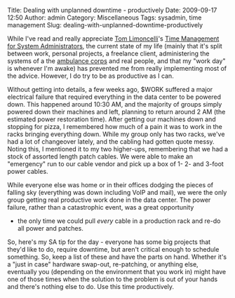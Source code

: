 Title: Dealing with unplanned downtime - productively
Date: 2009-09-17 12:50
Author: admin
Category: Miscellaneous
Tags: sysadmin, time management
Slug: dealing-with-unplanned-downtime-productively

While I've read and really appreciate [Tom
Limoncelli](http://whatexit.org/tal/)'s [Time Management for System
Administrators](http://www.amazon.com/o/ASIN/0596007833/tomontime-20),
the current state of my life (mainly that it's split between work,
personal projects, a freelance client, administering the systems of a
the [ambulance corps](http://www.midlandparkambulance.com) and real
people, and that my "work day" is whenever I'm awake) has prevented me
from really implementing most of the advice. However, I do try to be as
productive as I can.

Without getting into details, a few weeks ago, $WORK suffered a major
electrical failure that required everything in the data center to be
powered down. This happened around 10:30 AM, and the majority of groups
simply powered down their machines and left, planning to return around 2
AM (the estimated power restoration time). After getting our machines
down and stopping for pizza, I remembered how much of a pain it was to
work in the racks bringing everything down. While my group only has two
racks, we've had a lot of changeover lately, and the cabling had gotten
quote messy. Noting this, I mentioned it to my two higher-ups,
remembering that we had a stock of assorted length patch cables. We were
able to make an "emergency" run to our cable vendor and pick up a box of
1- 2- and 3-foot power cables.

While everyone else was home or in their offices dodging the pieces of
falling sky (everything was down including VoIP and mail), we were the
only group getting real productive work done in the data center. The
power failure, rather than a catastrophic event, was a great opportunity
- the only time we could pull *every* cable in a production rack and
re-do all power and patches.

So, here's my SA tip for the day - everyone has some big projects that
they'd like to do, require downtime, but aren't critical enough to
schedule something. So, keep a list of these and have the parts on hand.
Whether it's a "just in case" hardware swap-out, re-patching, or
anything else, eventually you (depending on the environment that you
work in) might have one of those times when the solution to the problem
is out of your hands and there's nothing else to do. Use this time
productively.
